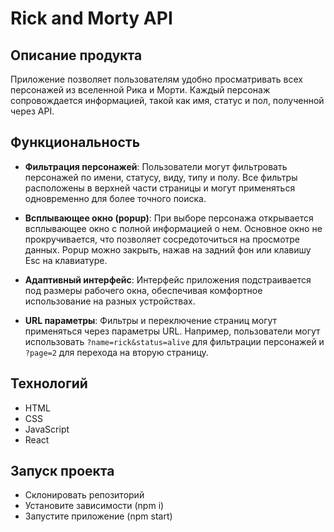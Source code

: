 # Rick and Morty API

## Описание продукта

Приложение позволяет пользователям удобно просматривать всех персонажей из вселенной Рика и Морти. Каждый персонаж сопровождается информацией, такой как имя, статус и пол, полученной через API.

## Функциональность

- **Фильтрация персонажей**: Пользователи могут фильтровать персонажей по имени, статусу, виду, типу и полу. Все фильтры расположены в верхней части страницы и могут применяться одновременно для более точного поиска.

- **Всплывающее окно (popup)**: При выборе персонажа открывается всплывающее окно с полной информацией о нем. Основное окно не прокручивается, что позволяет сосредоточиться на просмотре данных. Popup можно закрыть, нажав на задний фон или клавишу Esc на клавиатуре.

- **Адаптивный интерфейс**: Интерфейс приложения подстраивается под размеры рабочего окна, обеспечивая комфортное использование на разных устройствах.

- **URL параметры**: Фильтры и переключение страниц могут применяться через параметры URL. Например, пользователи могут использовать `?name=rick&status=alive` для фильтрации персонажей и `?page=2` для перехода на вторую страницу.

## Технологий

- HTML
- CSS
- JavaScript
- React

## Запуск проекта

- Склонировать репозиторий
- Установите зависимости (npm i)
- Запустите приложение (npm start)

